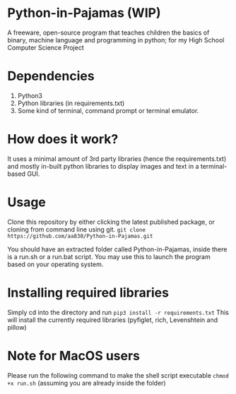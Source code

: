 # Python-in-Pajamas (WIP)
A freeware, open-source program that teaches children the basics of binary, machine language and programming in python; for my High School Computer Science Project


# Dependencies

1. Python3
2. Python libraries (in requirements.txt)
3. Some kind of terminal, command prompt or terminal emulator.


# How does it work?

It uses a minimal amount of 3rd party libraries (hence the requirements.txt) and mostly in-built python libraries to display images and text in a terminal-based GUI.


# Usage

Clone this repository by either clicking the latest published package, or cloning from command line using git.
`git clone https://github.com/aa830/Python-in-Pajamas.git`


You should have an extracted folder called Python-in-Pajamas, inside there is a run.sh or a run.bat script. You may use this to launch the program based on your operating system.

# Installing required libraries

Simply cd into the directory and run `pip3 install -r requirements.txt`
This will install the currently required libraries (pyfiglet, rich, Levenshtein and pillow)

# Note for MacOS users

Please run the following command to make the shell script executable `chmod +x run.sh` (assuming you are already inside the folder)
